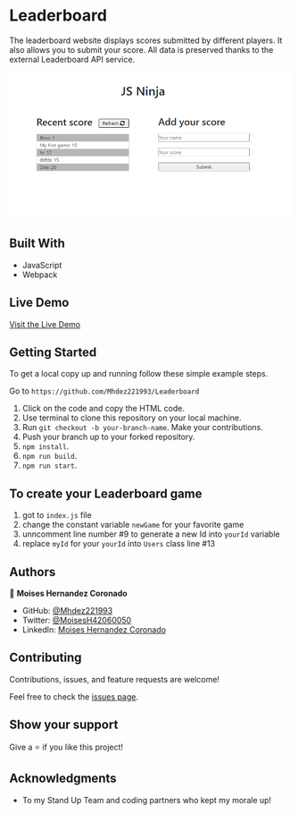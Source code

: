 # Leaderboard
The leaderboard website displays scores submitted by different players. It also allows you to submit your score. All data is preserved thanks to the external Leaderboard API service.


![screenshot](leaderboard.png)

## Built With

- JavaScript
- Webpack


 ## Live Demo

[Visit the Live Demo](https://mhdez221993.github.io/Leaderboard/)
## Getting Started

To get a local copy up and running follow these simple example steps.

Go to `https://github.com/Mhdez221993/Leaderboard`

1. Click on the code and copy the HTML code.
2. Use terminal to clone this repository on your local machine.
3. Run <code>git checkout -b your-branch-name</code>. Make your contributions.
4. Push your branch up to your forked repository.
5. `npm install`.
5. `npm run build`.
5. `npm run start`.

## To create your Leaderboard game
1. got to `index.js` file
2. change the constant variable `newGame` for your favorite game
3. unncomment line number #9 to generate a new Id into `yourId` variable
4. replace `myId` for your `yourId` into `Users` class line #13



## Authors


👤 **Moises Hernandez Coronado**

- GitHub: [@Mhdez221993](https://github.com/Mhdez221993)
- Twitter: [@MoisesH42060050](https://twitter.com/MoisesH42060050)
- LinkedIn: [Moises Hernandez Coronado](https://www.linkedin.com/in/moises-hernandez-9bbb17145/)


## Contributing

Contributions, issues, and feature requests are welcome!

Feel free to check the [issues page](https://github.com/Mhdez221993/Leaderboard/issues).

## Show your support

Give a ⭐️ if you like this project!

## Acknowledgments

- To my Stand Up Team and coding partners who kept my morale up!
